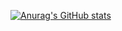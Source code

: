 [![Anurag's GitHub stats](https://github-readme-stats.vercel.app/api?username=JSkahl)](https://github.com/JSkahl/github-readme-stats)
